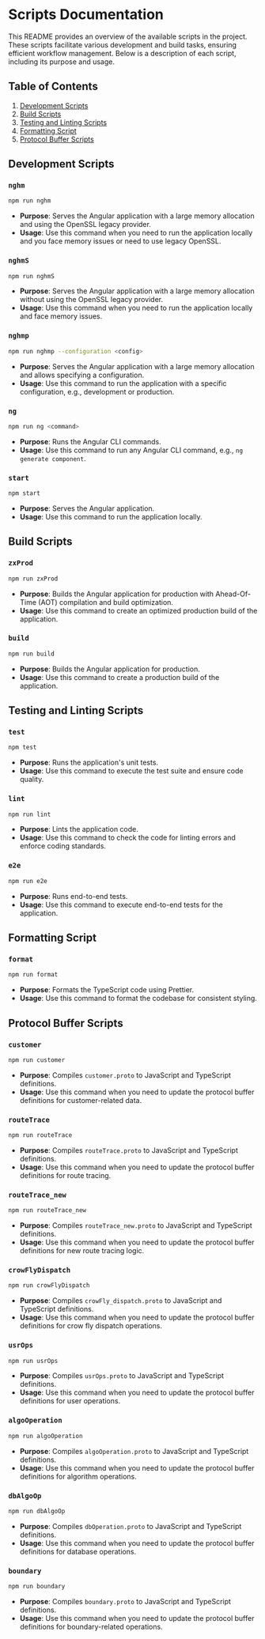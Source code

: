 # Scripts Documentation

This README provides an overview of the available scripts in the project. These scripts facilitate various development and build tasks, ensuring efficient workflow management. Below is a description of each script, including its purpose and usage.

## Table of Contents
1. [Development Scripts](#development-scripts)
2. [Build Scripts](#build-scripts)
3. [Testing and Linting Scripts](#testing-and-linting-scripts)
4. [Formatting Script](#formatting-script)
5. [Protocol Buffer Scripts](#protocol-buffer-scripts)

## Development Scripts

### `nghm`
```sh
npm run nghm
```
- **Purpose**: Serves the Angular application with a large memory allocation and using the OpenSSL legacy provider.
- **Usage**: Use this command when you need to run the application locally and you face memory issues or need to use legacy OpenSSL.

### `nghmS`
```sh
npm run nghmS
```
- **Purpose**: Serves the Angular application with a large memory allocation without using the OpenSSL legacy provider.
- **Usage**: Use this command when you need to run the application locally and face memory issues.

### `nghmp`
```sh
npm run nghmp --configuration <config>
```
- **Purpose**: Serves the Angular application with a large memory allocation and allows specifying a configuration.
- **Usage**: Use this command to run the application with a specific configuration, e.g., development or production.

### `ng`
```sh
npm run ng <command>
```
- **Purpose**: Runs the Angular CLI commands.
- **Usage**: Use this command to run any Angular CLI command, e.g., `ng generate component`.

### `start`
```sh
npm start
```
- **Purpose**: Serves the Angular application.
- **Usage**: Use this command to run the application locally.

## Build Scripts

### `zxProd`
```sh
npm run zxProd
```
- **Purpose**: Builds the Angular application for production with Ahead-Of-Time (AOT) compilation and build optimization.
- **Usage**: Use this command to create an optimized production build of the application.

### `build`
```sh
npm run build
```
- **Purpose**: Builds the Angular application for production.
- **Usage**: Use this command to create a production build of the application.

## Testing and Linting Scripts

### `test`
```sh
npm test
```
- **Purpose**: Runs the application's unit tests.
- **Usage**: Use this command to execute the test suite and ensure code quality.

### `lint`
```sh
npm run lint
```
- **Purpose**: Lints the application code.
- **Usage**: Use this command to check the code for linting errors and enforce coding standards.

### `e2e`
```sh
npm run e2e
```
- **Purpose**: Runs end-to-end tests.
- **Usage**: Use this command to execute end-to-end tests for the application.

## Formatting Script

### `format`
```sh
npm run format
```
- **Purpose**: Formats the TypeScript code using Prettier.
- **Usage**: Use this command to format the codebase for consistent styling.

## Protocol Buffer Scripts

### `customer`
```sh
npm run customer
```
- **Purpose**: Compiles `customer.proto` to JavaScript and TypeScript definitions.
- **Usage**: Use this command when you need to update the protocol buffer definitions for customer-related data.

### `routeTrace`
```sh
npm run routeTrace
```
- **Purpose**: Compiles `routeTrace.proto` to JavaScript and TypeScript definitions.
- **Usage**: Use this command when you need to update the protocol buffer definitions for route tracing.

### `routeTrace_new`
```sh
npm run routeTrace_new
```
- **Purpose**: Compiles `routeTrace_new.proto` to JavaScript and TypeScript definitions.
- **Usage**: Use this command when you need to update the protocol buffer definitions for new route tracing logic.

### `crowFlyDispatch`
```sh
npm run crowFlyDispatch
```
- **Purpose**: Compiles `crowFly_dispatch.proto` to JavaScript and TypeScript definitions.
- **Usage**: Use this command when you need to update the protocol buffer definitions for crow fly dispatch operations.

### `usrOps`
```sh
npm run usrOps
```
- **Purpose**: Compiles `usrOps.proto` to JavaScript and TypeScript definitions.
- **Usage**: Use this command when you need to update the protocol buffer definitions for user operations.

### `algoOperation`
```sh
npm run algoOperation
```
- **Purpose**: Compiles `algoOperation.proto` to JavaScript and TypeScript definitions.
- **Usage**: Use this command when you need to update the protocol buffer definitions for algorithm operations.

### `dbAlgoOp`
```sh
npm run dbAlgoOp
```
- **Purpose**: Compiles `dbOperation.proto` to JavaScript and TypeScript definitions.
- **Usage**: Use this command when you need to update the protocol buffer definitions for database operations.

### `boundary`
```sh
npm run boundary
```
- **Purpose**: Compiles `boundary.proto` to JavaScript and TypeScript definitions.
- **Usage**: Use this command when you need to update the protocol buffer definitions for boundary-related operations.

